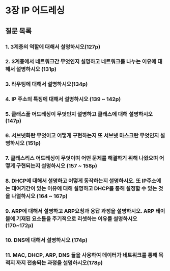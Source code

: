# 3장 IP 어드레싱

## 질문 목록

### 1. 3계층의 역할에 대해서 설명하시오(127p)

### 2. 3계층에서 네트워크간 무엇인지 설명하고 네트워크를 나누는 이유에 대해서 설명하시오 (131p)

### 3. 라우팅에 대해서 설명하시오(134p)

### 4. IP 주소의 특징에 대해서 설명하시오 (139 ~ 142p)

### 5. 클래스풀 어드레싱이 무엇인지 설명하고 클래스에 대해 설명하시오(147p)

### 6. 서브넷화란 무엇이고 어떻게 구현하는지 또 서브넷 마스크란 무엇인지 설명하시오 (151p)

### 7. 클래스리스 어드레싱이 무엇이며 어떤 문제를 해결하기 위해 나왔으며 어떻게 구현되는지 설명하시오 (157 ~ 158p)

### 8. DHCP에 대해서 설명하고 어떻게 동작하는지 설명하시오. 또 IP주소에는 대여기간이 있는 이유에 대해 설명하고 DHCP를 통해 설정할 수 있는 것을 나열하시오 (164 ~ 167p)

### 9. ARP에 대해서 설명하고 ARP요청과 응답 과정을 설명하시오. ARP 테이블에 기재된 요소들을 주기적으로 리셋하는 이유를 설명하시오 (170~172p)

### 10. DNS에 대해서 설명하시오 (174p)

### 11. MAC, DHCP, ARP, DNS 들을 사용하여 데이터가 네트워크를 통해 목적지 까지 전송되는 과정을 설명하시오(178p)
